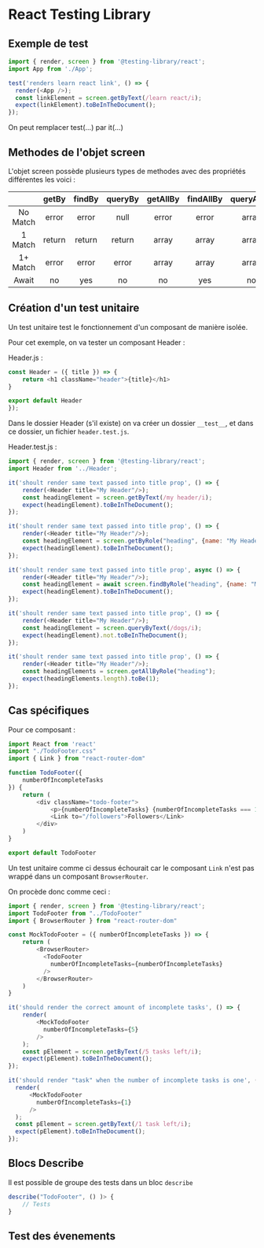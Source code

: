 # React Testing Library

## Exemple de test

```Javascript
import { render, screen } from '@testing-library/react';
import App from './App';

test('renders learn react link', () => {
  render(<App />);
  const linkElement = screen.getByText(/learn react/i);
  expect(linkElement).toBeInTheDocument();
});
```

On peut remplacer test(...) par it(...)

## Methodes de l'objet screen

L'objet screen possède plusieurs types de methodes avec des propriétés différentes les voici :

|          |  getBy | findBy | queryBy | getAllBy | findAllBy | queryAllBy |
|:--------:|:------:|:------:|:-------:|:--------:|:---------:|:----------:|
| No Match |  error |  error |   null  |   error  |   error   |    array   |
|  1 Match | return | return |  return |   array  |   array   |    array   |
| 1+ Match |  error |  error |  error  |   array  |   array   |    array   |
|   Await  |   no   |   yes  |    no   |    no    |    yes    |     no     |

## Création d'un test unitaire

Un test unitaire test le fonctionnement d'un composant de manière isolée.

Pour cet exemple, on va tester un composant Header :

Header.js :
```Javascript
const Header = ({ title }) => {
    return <h1 className="header">{title}</h1>
}

export default Header
});
```

Dans le dossier Header (s'il existe) on va créer un dossier `__test__`, et dans ce dossier, un fichier `header.test.js`.

Header.test.js :
```Javascript
import { render, screen } from '@testing-library/react';
import Header from '../Header';

it('shoult render same text passed into title prop', () => {
    render(<Header title="My Header"/>);
    const headingElement = screen.getByText(/my header/i);
    expect(headingElement).toBeInTheDocument();
});

it('shoult render same text passed into title prop', () => {
    render(<Header title="My Header"/>);
    const headingElement = screen.getByRole("heading", {name: "My Header"});
    expect(headingElement).toBeInTheDocument();
});

it('shoult render same text passed into title prop', async () => {
    render(<Header title="My Header"/>);
    const headingElement = await screen.findByRole("heading", {name: "My Header"});
    expect(headingElement).toBeInTheDocument();
});

it('shoult render same text passed into title prop', () => {
    render(<Header title="My Header"/>);
    const headingElement = screen.queryByText(/dogs/i);
    expect(headingElement).not.toBeInTheDocument();
});

it('shoult render same text passed into title prop', () => {
    render(<Header title="My Header"/>);
    const headingElements = screen.getAllByRole("heading");
    expect(headingElements.length).toBe(1);
});
```

## Cas spécifiques

Pour ce composant :

```Javascript
import React from 'react'
import "./TodoFooter.css"
import { Link } from "react-router-dom"

function TodoFooter({
    numberOfIncompleteTasks
}) {
    return (
        <div className="todo-footer">
            <p>{numberOfIncompleteTasks} {numberOfIncompleteTasks === 1 ? "task" : "tasks"} left</p>
            <Link to="/followers">Followers</Link>
        </div>
    )
}

export default TodoFooter
```

Un test unitaire comme ci dessus échourait car le composant `Link` n'est pas wrappé dans un composant `BrowserRouter`.

On procède donc comme ceci :

```Javascript
import { render, screen } from '@testing-library/react';
import TodoFooter from "../TodoFooter"
import { BrowserRouter } from "react-router-dom"

const MockTodoFooter = ({ numberOfIncompleteTasks }) => {
    return (
        <BrowserRouter>
          <TodoFooter 
            numberOfIncompleteTasks={numberOfIncompleteTasks}
          />
        </BrowserRouter>
    )
}

it('should render the correct amount of incomplete tasks', () => {
    render(
        <MockTodoFooter 
          numberOfIncompleteTasks={5}
        />
    );
    const pElement = screen.getByText(/5 tasks left/i);
    expect(pElement).toBeInTheDocument();
});

it('should render "task" when the number of incomplete tasks is one', () => {
  render(
      <MockTodoFooter 
        numberOfIncompleteTasks={1}
      />
  );
  const pElement = screen.getByText(/1 task left/i);
  expect(pElement).toBeInTheDocument();
});
```

## Blocs Describe

Il est possible de groupe des tests dans un bloc `describe`

```Javascript
describe("TodoFooter", () )> {
    // Tests
}
```

## Test des évenements

